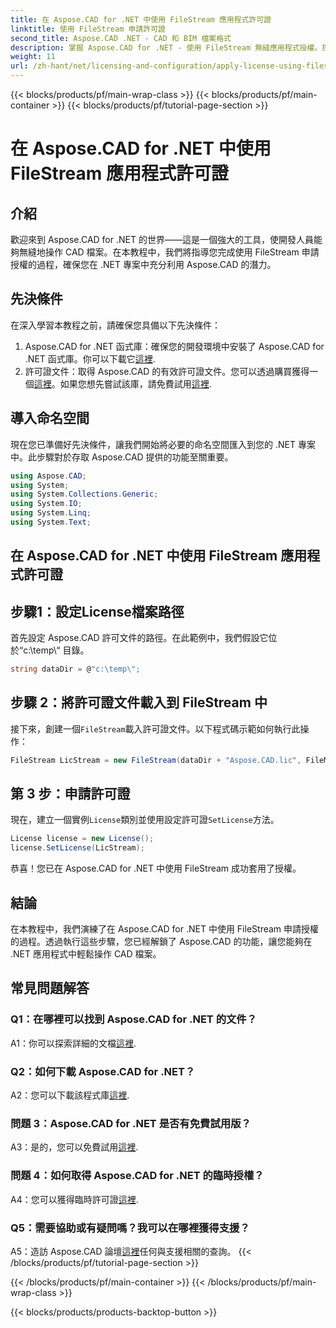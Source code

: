 ```yaml
---
title: 在 Aspose.CAD for .NET 中使用 FileStream 應用程式許可證
linktitle: 使用 FileStream 申請許可證
second_title: Aspose.CAD .NET - CAD 和 BIM 檔案格式
description: 掌握 Aspose.CAD for .NET - 使用 FileStream 無縫應用程式授權。探索逐步指南並釋放潛力。現在下載！
weight: 11
url: /zh-hant/net/licensing-and-configuration/apply-license-using-filestream/
---
```


{{< blocks/products/pf/main-wrap-class >}}
{{< blocks/products/pf/main-container >}}
{{< blocks/products/pf/tutorial-page-section >}}

# 在 Aspose.CAD for .NET 中使用 FileStream 應用程式許可證

## 介紹

歡迎來到 Aspose.CAD for .NET 的世界——這是一個強大的工具，使開發人員能夠無縫地操作 CAD 檔案。在本教程中，我們將指導您完成使用 FileStream 申請授權的過程，確保您在 .NET 專案中充分利用 Aspose.CAD 的潛力。

## 先決條件

在深入學習本教程之前，請確保您具備以下先決條件：
1.  Aspose.CAD for .NET 函式庫：確保您的開發環境中安裝了 Aspose.CAD for .NET 函式庫。你可以下載它[這裡](https://releases.aspose.com/cad/net/).
2. 許可證文件：取得 Aspose.CAD 的有效許可證文件。您可以透過購買獲得一個[這裡](https://purchase.aspose.com/buy)。如果您想先嘗試該庫，請免費試用[這裡](https://releases.aspose.com/).

## 導入命名空間

現在您已準備好先決條件，讓我們開始將必要的命名空間匯入到您的 .NET 專案中。此步驟對於存取 Aspose.CAD 提供的功能至關重要。
```csharp
using Aspose.CAD;
using System;
using System.Collections.Generic;
using System.IO;
using System.Linq;
using System.Text;
```

## 在 Aspose.CAD for .NET 中使用 FileStream 應用程式許可證

## 步驟1：設定License檔案路徑

首先設定 Aspose.CAD 許可文件的路徑。在此範例中，我們假設它位於“c:\temp\“ 目錄。
```csharp
string dataDir = @"c:\temp\";
```

## 步驟 2：將許可證文件載入到 FileStream 中

接下來，創建一個`FileStream`載入許可證文件。以下程式碼示範如何執行此操作：
```csharp
FileStream LicStream = new FileStream(dataDir + "Aspose.CAD.lic", FileMode.Open);
```

## 第 3 步：申請許可證

現在，建立一個實例`License`類別並使用設定許可證`SetLicense`方法。
```csharp
License license = new License();
license.SetLicense(LicStream);
```

恭喜！您已在 Aspose.CAD for .NET 中使用 FileStream 成功套用了授權。

## 結論

在本教程中，我們演練了在 Aspose.CAD for .NET 中使用 FileStream 申請授權的過程。透過執行這些步驟，您已經解鎖了 Aspose.CAD 的功能，讓您能夠在 .NET 應用程式中輕鬆操作 CAD 檔案。

## 常見問題解答

### Q1：在哪裡可以找到 Aspose.CAD for .NET 的文件？

 A1：你可以探索詳細的文檔[這裡](https://reference.aspose.com/cad/net/).

### Q2：如何下載 Aspose.CAD for .NET？

 A2：您可以下載該程式庫[這裡](https://releases.aspose.com/cad/net/).

### 問題 3：Aspose.CAD for .NET 是否有免費試用版？

 A3：是的，您可以免費試用[這裡](https://releases.aspose.com/).

### 問題 4：如何取得 Aspose.CAD for .NET 的臨時授權？

 A4：您可以獲得臨時許可證[這裡](https://purchase.aspose.com/temporary-license/).

### Q5：需要協助或有疑問嗎？我可以在哪裡獲得支援？

 A5：造訪 Aspose.CAD 論壇[這裡](https://forum.aspose.com/c/cad/19)任何與支援相關的查詢。
{{< /blocks/products/pf/tutorial-page-section >}}

{{< /blocks/products/pf/main-container >}}
{{< /blocks/products/pf/main-wrap-class >}}

{{< blocks/products/products-backtop-button >}}
